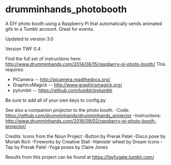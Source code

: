 drumminhands_photobooth
=======================

A DIY photo booth using a Raspberry Pi that automatically sends animated gifs to a Tumblr account. Great for events.

Updated to version 3.0

Version TWF 0.4

Find the full set of instructions here: http://www.drumminhands.com/2014/06/15/raspberry-pi-photo-booth/
This requires:
  - PiCamera -- http://picamera.readthedocs.org/
  - GraphicsMagick -- http://www.graphicsmagick.org/
  - pytumblr -- https://github.com/tumblr/pytumblr

Be sure to add all of your own keys to config.py

See also a companion projector to the photo booth.
-Code: https://github.com/drumminhands/drumminhands_projector
-Instructions: http://www.drumminhands.com/2016/09/02/raspberry-pi-photo-booth-projector/

Credits:
Icons from the Noun Project
-Button by Prerak Patel
-Disco pose by Moriah Rich
-Fireworks by Creative Stall
-Hamster wheel by Dream Icons
-Tap by Prerak Patel
-Yoga poses by Claire Jones

Results from this project can be found at https://fayfugate.tumblr.com/
